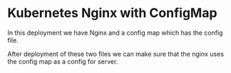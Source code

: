 # Kubernetes Nginx with ConfigMap

In this deployment we have Nginx and a config map which has the config file.

After deployment of these two files we can make sure that the nginx uses the config map as a config for server.